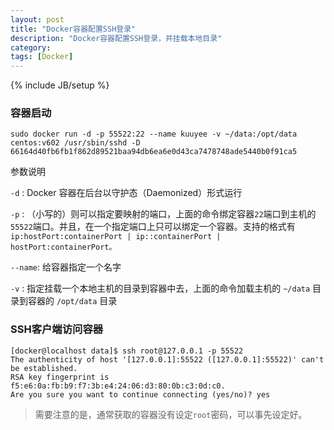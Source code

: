 ```yaml
---
layout: post
title: "Docker容器配置SSH登录"
description: "Docker容器配置SSH登录，并挂载本地目录"
category: 
tags: [Docker]
---
```

{% include JB/setup %}

### 容器启动

    sudo docker run -d -p 55522:22 --name kuuyee -v ~/data:/opt/data centos:v602 /usr/sbin/sshd -D
    66164d40fb6fb1f862d89521baa94db6ea6e0d43ca7478748ade5440b0f91ca5

参数说明

`-d` : Docker 容器在后台以守护态（Daemonized）形式运行

`-p` : （小写的）则可以指定要映射的端口，上面的命令绑定容器`22`端口到主机的`55522`端口。并且，在一个指定端口上只可以绑定一个容器。支持的格式有 `ip:hostPort:containerPort | ip::containerPort | hostPort:containerPort。`

`--name`: 给容器指定一个名字

`-v` : 指定挂载一个本地主机的目录到容器中去，上面的命令加载主机的 `~/data` 目录到容器的 `/opt/data` 目录

### SSH客户端访问容器

    [docker@localhost data]$ ssh root@127.0.0.1 -p 55522
    The authenticity of host '[127.0.0.1]:55522 ([127.0.0.1]:55522)' can't be established.
    RSA key fingerprint is f5:e6:0a:fb:b9:f7:3b:e4:24:06:d3:80:0b:c3:0d:c0.
    Are you sure you want to continue connecting (yes/no)? yes

> 需要注意的是，通常获取的容器没有设定`root`密码，可以事先设定好。
